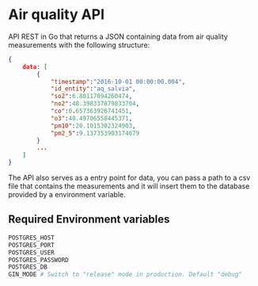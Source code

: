 # Air quality API

API REST in Go that returns a JSON containing data from air quality measurements with the following structure:

```json
{
    data: [
        {
            "timestamp":"2016-10-01 00:00:00.004",
            "id_entity":"aq_salvia",
            "so2":6.80117094260474,
            "no2":48.398337879833704,
            "co":0.657363926741451,
            "o3":48.49706558445371,
            "pm10":20.1015302324903,
            "pm2_5":9.137353903174679
        }
        ...
    ]
}
```

The API also serves as a entry point for data, you can pass a path to a csv file that contains the measurements and it will insert them to the database provided by a environment variable.

## Required Environment variables

```bash
POSTGRES_HOST
POSTGRES_PORT
POSTGRES_USER
POSTGRES_PASSWORD
POSTGRES_DB
GIN_MODE # Switch to "release" mode in production. Default "debug"
```
